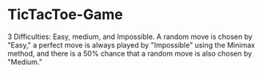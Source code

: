 # TicTacToe-Game
3 Difficulties: Easy, medium, and Impossible. A random move is chosen by "Easy," a perfect move is always played by "Impossible" using the Minimax method, and there is a 50% chance that a random move is also chosen by "Medium."
